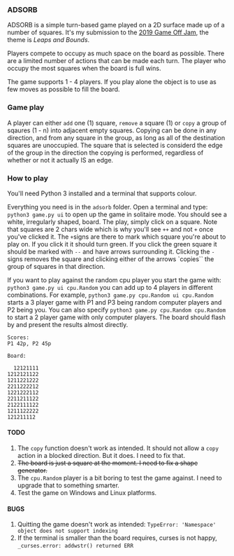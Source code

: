 ### ADSORB

ADSORB is a simple turn-based game played on a 2D surface made up of a
number of squares. It's my submission to the [2019 Game Off Jam](
https://itch.io/jam/game-off-2019), the theme is _Leaps and Bounds_.

Players compete to occupy as much space on the board as possible. There are a
limited number of actions that can be made each turn. The player who occupy
the most squares when the board is full wins.

The game supports 1 - 4 players. If you play alone the object is to use as
few moves as possible to fill the board.

### Game play

A player can either `add` one (1) square, `remove` a square (1) or `copy` a
group of sqaures (1 - n) into adjacent empty squares. Copying can be done in
any direction, and from any square in the group, as long as all of the
destination squares are unoccupied. The square that is selected is considerd
the edge of the group in the direction the copying is performed, regardless of
whether or not it actually IS an edge.

### How to play

You'll need Python 3 installed and a terminal that supports colour.

Everything you need is in the `adsorb` folder. Open a terminal and type:
`python3 game.py ui` to open up the game in solitaire mode. You should see a
white, irregularly shaped, board. The play, simply click on a square. Note
that squares are 2 chars wide which is why you'll see `++` and not `+` once
you've clicked it. The `+`signs are there to mark which square you're about
to play on. If you click it it should turn green. If you click the green
square it should be marked with `--` and have arrows surrounding it. Clicking
the `-` signs removes the square and clicking either of the arrows `copies``
the group of squares in that direction.

If you want to play against the random cpu player you start the game with:
`python3 game.py ui cpu.Random` you can add up to 4 players in different
combinations. For example, `python3 game.py cpu.Random ui cpu.Random` starts
a 3 player game with P1 and P3 being random computer players and P2 being you.
You can also specify `python3 game.py cpu.Random cpu.Random` to start a 2
player game with only computer players. The board should flash by and present
the results almost directly.

```
Scores:
P1 42p, P2 45p

Board:
          
  12121111
1212121122
1211221222
2211222212
1221222112
2211211122
2122111122
1211122222
121211112
```

#### TODO

1. The `copy` function doesn't work as intended. It should not allow a `copy`
action in a blocked direction. But it does. I need to fix that.
2. ~~The board is just a square at the moment. I need to fix a shape generator.~~
3. The `cpu.Random` player is a bit boring to test the game against. I need
to upgrade that to something smarter.
4. Test the game on Windows and Linux platforms.

#### BUGS

1. Quitting the game doesn't work as intended:
`TypeError: 'Namespace' object does not support indexing`
2. If the terminal is smaller than the board requires, curses is not happy,
`_curses.error: addwstr() returned ERR`